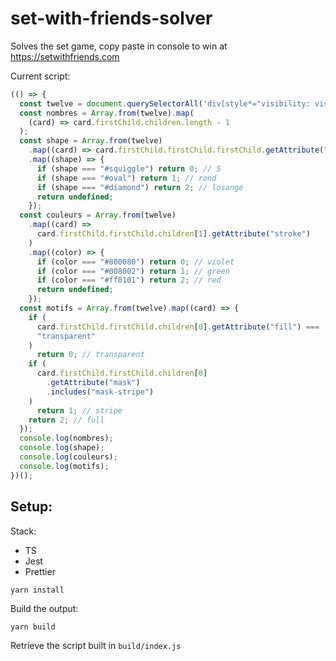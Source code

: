 # set-with-friends-solver

Solves the set game, copy paste in console to win at https://setwithfriends.com

Current script:

```js
(() => {
  const twelve = document.querySelectorAll('div[style*="visibility: visible"]');
  const nombres = Array.from(twelve).map(
    (card) => card.firstChild.children.length - 1
  );
  const shape = Array.from(twelve)
    .map((card) => card.firstChild.firstChild.firstChild.getAttribute("href"))
    .map((shape) => {
      if (shape === "#squiggle") return 0; // S
      if (shape === "#oval") return 1; // rond
      if (shape === "#diamond") return 2; // losange
      return undefined;
    });
  const couleurs = Array.from(twelve)
    .map((card) =>
      card.firstChild.firstChild.children[1].getAttribute("stroke")
    )
    .map((color) => {
      if (color === "#800080") return 0; // violet
      if (color === "#008002") return 1; // green
      if (color === "#ff0101") return 2; // red
      return undefined;
    });
  const motifs = Array.from(twelve).map((card) => {
    if (
      card.firstChild.firstChild.children[0].getAttribute("fill") ===
      "transparent"
    )
      return 0; // transparent
    if (
      card.firstChild.firstChild.children[0]
        .getAttribute("mask")
        .includes("mask-stripe")
    )
      return 1; // stripe
    return 2; // full
  });
  console.log(nombres);
  console.log(shape);
  console.log(couleurs);
  console.log(motifs);
})();
```

## Setup:

Stack:

- TS
- Jest
- Prettier

```
yarn install
```

Build the output:

```
yarn build
```

Retrieve the script built in `build/index.js`
